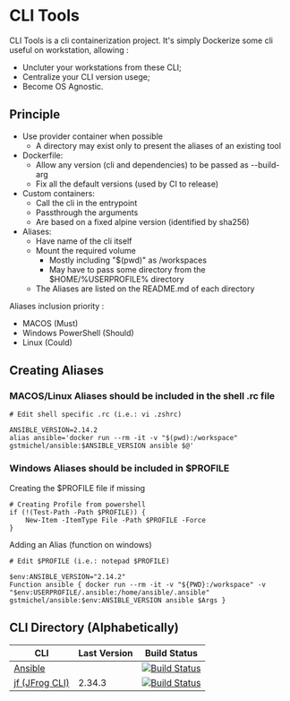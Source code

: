 # CLI Tools

CLI Tools is a cli containerization project. It's simply Dockerize some cli useful on workstation, allowing :

- Uncluter your workstations from these CLI;
- Centralize your CLI version usege;
- Become OS Agnostic.

## Principle

- Use provider container when possible
  - A directory may exist only to present the aliases of an existing tool
- Dockerfile:
  - Allow any version (cli and dependencies) to be passed as --build-arg
  - Fix all the default versions (used by CI to release)
- Custom containers:
  - Call the cli in the entrypoint
  - Passthrough the arguments
  - Are based on a fixed alpine version (identified by sha256)
- Aliases:
  - Have name of the cli itself
  - Mount the required volume
    - Mostly including "$(pwd)" as /workspaces
    - May have to pass some directory from the $HOME/%USERPROFILE% directory
  - The Aliases are listed on the README.md of each directory

Aliases inclusion priority :

- MACOS (Must)
- Windows PowerShell (Should)
- Linux (Could)

## Creating Aliases

### MACOS/Linux Aliases should be included in the shell .rc file

    # Edit shell specific .rc (i.e.: vi .zshrc)

    ANSIBLE_VERSION=2.14.2
    alias ansible='docker run --rm -it -v "$(pwd):/workspace" gstmichel/ansible:$ANSIBLE_VERSION ansible $@'

### Windows Aliases should be included in $PROFILE

Creating the $PROFILE file if missing

    # Creating Profile from powershell
    if (!(Test-Path -Path $PROFILE)) {
        New-Item -ItemType File -Path $PROFILE -Force
    }

Adding an Alias (function on windows)

    # Edit $PROFILE (i.e.: notepad $PROFILE)

    $env:ANSIBLE_VERSION="2.14.2"
    Function ansible { docker run --rm -it -v "${PWD}:/workspace" -v "$env:USERPROFILE/.ansible:/home/ansible/.ansible" gstmichel/ansible:$env:ANSIBLE_VERSION ansible $Args }

## CLI Directory (Alphabetically)

| CLI                              | Last Version | Build Status                                                                                                                                                                                                |
| -------------------------------- | ------------ | ----------------------------------------------------------------------------------------------------------------------------------------------------------------------------------------------------------- |
| [Ansible](./ansible/REAME.md)    |              | [![Build Status](https://dev.azure.com/8902828/Public/_apis/build/status/cli-tools/ansible/ansible-ci?branchName=main)](https://dev.azure.com/8902828/Public/_build/latest?definitionId=14&branchName=main) |
| [jf (JFrog CLI)](./jf/README.md) | 2.34.3       | [![Build Status](https://dev.azure.com/8902828/Public/_apis/build/status/cli-tools/jf/jf-ci?branchName=main)](https://dev.azure.com/8902828/Public/_build/latest?definitionId=15&branchName=main)           |
